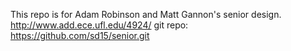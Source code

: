 This repo is for Adam Robinson and Matt Gannon's senior design. <Add more description after complete>
http://www.add.ece.ufl.edu/4924/
git repo: https://github.com/sd15/senior.git

